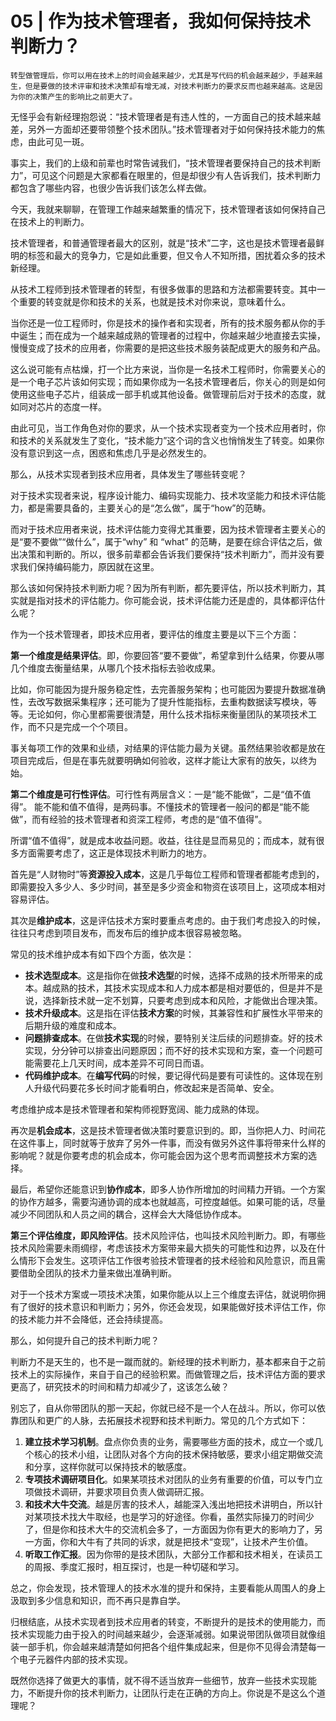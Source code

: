 # 05 | 作为技术管理者，我如何保持技术判断力？

    转型做管理后，你可以用在技术上的时间会越来越少，尤其是写代码的机会越来越少，手越来越生，但是要做的技术评审和技术决策却有增无减，对技术判断力的要求反而也越来越高。这是因为你的决策产生的影响比之前更大了。

无怪乎会有新经理抱怨说：“技术管理者是有违人性的，一方面自己的技术越来越差，另外一方面却还要带领整个技术团队。”技术管理者对于如何保持技术能力的焦虑，由此可见一斑。

事实上，我们的上级和前辈也时常告诫我们，“技术管理者要保持自己的技术判断力”，可见这个问题是大家都看在眼里的，但是却很少有人告诉我们，技术判断力都包含了哪些内容，也很少告诉我们该怎么样去做。

今天，我就来聊聊，在管理工作越来越繁重的情况下，技术管理者该如何保持自己在技术上的判断力。

技术管理者，和普通管理者最大的区别，就是“技术”二字，这也是技术管理者最鲜明的标签和最大的竞争力，它是如此重要，但又令人不知所措，困扰着众多的技术新经理。

从技术工程师到技术管理者的转型，有很多做事的思路和方法都需要转变。其中一个重要的转变就是你和技术的关系，也就是技术对你来说，意味着什么。

当你还是一位工程师时，你是技术的操作者和实现者，所有的技术服务都从你的手中诞生；而在成为一个越来越成熟的管理者的过程中，你越来越少地直接去实操，慢慢变成了技术的应用者，你需要的是把这些技术服务装配成更大的服务和产品。

这么说可能有点枯燥，打一个比方来说，当你是一名技术工程师时，你需要关心的是一个电子芯片该如何实现；而如果你成为一名技术管理者后，你关心的则是如何使用这些电子芯片，组装成一部手机或其他设备。做管理前后对于技术的态度，就如同对芯片的态度一样。

由此可见，当工作角色对你的要求，从一个技术实现者变为一个技术应用者时，你和技术的关系就发生了变化，“技术能力”这个词的含义也悄悄发生了转变。如果你没有意识到这一点，困惑和焦虑几乎是必然发生的。

那么，从技术实现者到技术应用者，具体发生了哪些转变呢？

对于技术实现者来说，程序设计能力、编码实现能力、技术攻坚能力和技术评估能力，都是需要具备的，主要关心的是“怎么做”，属于“how”的范畴。

而对于技术应用者来说，技术评估能力变得尤其重要，因为技术管理者主要关心的是“要不要做”“做什么”，属于“why” 和 “what” 的范畴，是要在综合评估之后，做出决策和判断的。所以，很多前辈都会告诉我们要保持“技术判断力”，而并没有要求我们保持编码能力，原因就在这里。

那么该如何保持技术判断力呢？因为所有判断，都先要评估，所以技术判断力，其实就是指对技术的评估能力。你可能会说，技术评估能力还是虚的，具体都评估什么呢？

作为一个技术管理者，即技术应用者，要评估的维度主要是以下三个方面：

**第一个维度是结果评估**。即，你要回答“要不要做”，希望拿到什么结果，你要从哪几个维度去衡量结果，从哪几个技术指标去验收成果。

比如，你可能因为提升服务稳定性，去完善服务架构；也可能因为要提升数据准确性，去改写数据采集程序；还可能为了提升性能指标，去重构数据读写模块，等等。无论如何，你心里都需要很清楚，用什么技术指标来衡量团队的某项技术工作，而不只是完成一个个项目。

事关每项工作的效果和业绩，对结果的评估能力最为关键。虽然结果验收都是放在项目完成后，但是在事先就要明确如何验收，这样才能让大家有的放矢，以终为始。

**第二个维度是可行性评估**。可行性有两层含义：一是“能不能做”，二是“值不值得”。 能不能和值不值得，是两码事。不懂技术的管理者一般问的都是“能不能做”，而有经验的技术管理者和资深工程师，考虑的是“值不值得”。

所谓“值不值得”，就是成本收益问题。收益，往往是显而易见的；而成本，就有很多方面需要考虑了，这正是体现技术判断力的地方。

首先是“人财物时”等**资源投入成本**，这是几乎每位工程师和管理者都能考虑到的，即需要投入多少人、多少时间，甚至是多少资金和物资在该项目上，这项成本相对容易评估。

其次是**维护成本**，这是评估技术方案时要重点考虑的。由于我们考虑投入的时候，往往只考虑到项目发布，而发布后的维护成本很容易被忽略。

常见的技术维护成本有如下四个方面，依次是：

*   **技术选型成本**。这是指你在做**技术选型**的时候，选择不成熟的技术所带来的成本。越成熟的技术，其技术实现成本和人力成本都是相对要低的，但是并不是说，选择新技术就一定不划算，只要考虑到成本和风险，才能做出合理决策。
*   **技术升级成本**。这是指在评估**技术方案**的时候，其兼容性和扩展性水平带来的后期升级的难度和成本。
*   **问题排查成本**。在做**技术实现**的时候，要特别关注后续的问题排查。好的技术实现，分分钟可以排查出问题原因；而不好的技术实现和方案，查一个问题可能需要花上几天时间，成本差异不可同日而语。
*   **代码维护成本**。在**编写代码**的时候，要记得代码是要有可读性的。这体现在别人升级代码要花多长时间才能看明白，修改起来是否简单、安全。

考虑维护成本是技术管理者和架构师视野宽阔、能力成熟的体现。

再次是**机会成本**，这是技术管理者做决策时要意识到的。即，当你把人力、时间花在这件事上，同时就等于放弃了另外一件事，而没有做另外这件事将带来什么样的影响呢？就是你要考虑的机会成本，你可能会因为这个思考而调整技术方案的选择。

最后，希望你还能意识到**协作成本**，即多人协作所增加的时间精力开销。一个方案的协作方越多，需要沟通协调的成本也就越高，可控度越低。如果可能的话，尽量减少不同团队和人员之间的耦合，这样会大大降低协作成本。

**第三个评估维度，即风险评估**。技术风险评估，也叫技术风险判断力。即，有哪些技术风险需要未雨绸缪，考虑该技术方案带来最大损失的可能性和边界，以及在什么情形下会发生。这项评估工作很考验技术管理者的技术经验和风险意识，而且需要借助全团队的技术力量来做出准确判断。

对于一个技术方案或一项技术决策，如果你能从以上三个维度去评估，就说明你拥有了很好的技术意识和判断力；另外，你还会发现，如果能做好技术评估工作，你的技术能力并不会降低，还会持续提高。

那么，如何提升自己的技术判断力呢？

判断力不是天生的，也不是一蹴而就的。新经理的技术判断力，基本都来自于之前技术上的实际操作，来自于自己的经验积累。而做管理之后，技术评估方面的要求更高了，研究技术的时间和精力却减少了，这该怎么破？

别忘了，自从你带团队的那一天起，你就已经不是一个人在战斗。所以，你可以依靠团队和更广的人脉，去拓展技术视野和技术判断力。常见的几个方式如下：

1.  **建立技术学习机制**。盘点你负责的业务，需要哪些方面的技术，成立一个或几个核心的技术小组，让团队对各个方向的技术保持敏感，要求小组定期做交流和分享，这样你就可以保持技术的敏感度。
2.  **专项技术调研项目化**。如果某项技术对团队的业务有重要的价值，可以专门立项做技术调研，并要求项目负责人做调研汇报。
3.  **和技术大牛交流**。越是厉害的技术人，越能深入浅出地把技术讲明白，所以针对某项技术找大牛取经，也是学习的好途径。你看，虽然实际操刀的时间少了，但是你和技术大牛的交流机会多了，一方面因为你有更大的影响力了，另一方面，你和大牛有了共同的诉求，就是把技术“变现”，让技术产生价值。
4.  **听取工作汇报**。因为你带的是技术团队，大部分工作都和技术相关，在读员工的周报、季度汇报时，相互探讨，也是一种切磋和学习。

总之，你会发现，技术管理人的技术水准的提升和保持，主要看能从周围人的身上汲取到多少信息和知识，而不再只是靠自学。

归根结底，从技术实现者到技术应用者的转变，不断提升的是技术的使用能力，而技术实现能力由于投入的时间越来越少，会逐渐减弱。如果说带团队做项目就像组装一部手机，你会越来越清楚如何把各个组件集成起来，但是你不见得会清楚每一个电子元器件内部的技术实现。

既然你选择了做更大的事情，就不得不适当放弃一些细节，放弃一些技术实现能力，不断提升你的技术判断力，让团队行走在正确的方向上。你说是不是这么个道理呢？
    